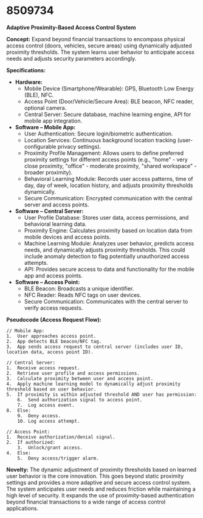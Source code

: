 # 8509734

**Adaptive Proximity-Based Access Control System**

**Concept:** Expand beyond financial transactions to encompass physical access control (doors, vehicles, secure areas) using dynamically adjusted proximity thresholds. The system learns user behavior to anticipate access needs and adjusts security parameters accordingly.

**Specifications:**

*   **Hardware:**
    *   Mobile Device (Smartphone/Wearable): GPS, Bluetooth Low Energy (BLE), NFC.
    *   Access Point (Door/Vehicle/Secure Area): BLE beacon, NFC reader, optional camera.
    *   Central Server: Secure database, machine learning engine, API for mobile app integration.
*   **Software – Mobile App:**
    *   User Authentication: Secure login/biometric authentication.
    *   Location Services: Continuous background location tracking (user-configurable privacy settings).
    *   Proximity Profile Management: Allows users to define preferred proximity settings for different access points (e.g., "home" - very close proximity, "office" - moderate proximity, "shared workspace" - broader proximity).
    *   Behavioral Learning Module: Records user access patterns, time of day, day of week, location history, and adjusts proximity thresholds dynamically.
    *   Secure Communication: Encrypted communication with the central server and access points.
*   **Software – Central Server:**
    *   User Profile Database: Stores user data, access permissions, and behavioral learning data.
    *   Proximity Engine: Calculates proximity based on location data from mobile devices and access points.
    *   Machine Learning Module: Analyzes user behavior, predicts access needs, and dynamically adjusts proximity thresholds. This could include anomaly detection to flag potentially unauthorized access attempts.
    *   API: Provides secure access to data and functionality for the mobile app and access points.
*   **Software – Access Point:**
    *   BLE Beacon: Broadcasts a unique identifier.
    *   NFC Reader: Reads NFC tags on user devices.
    *   Secure Communication: Communicates with the central server to verify access requests.

**Pseudocode (Access Request Flow):**

```
// Mobile App:
1.  User approaches access point.
2.  App detects BLE beacon/NFC tag.
3.  App sends access request to central server (includes user ID, location data, access point ID).

// Central Server:
1.  Receive access request.
2.  Retrieve user profile and access permissions.
3.  Calculate proximity between user and access point.
4.  Apply machine learning model to dynamically adjust proximity threshold based on user behavior.
5.  If proximity is within adjusted threshold AND user has permission:
    6.  Send authorization signal to access point.
    7.  Log access event.
8.  Else:
    9.  Deny access.
    10. Log access attempt.

// Access Point:
1.  Receive authorization/denial signal.
2.  If authorized:
    3.  Unlock/grant access.
4.  Else:
    5.  Deny access/trigger alarm.
```

**Novelty:** The dynamic adjustment of proximity thresholds based on learned user behavior is the core innovation. This goes beyond static proximity settings and provides a more adaptive and secure access control system. The system anticipates user needs and reduces friction while maintaining a high level of security. It expands the use of proximity-based authentication beyond financial transactions to a wide range of access control applications.